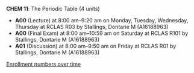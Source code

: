 **CHEM 11**: The Periodic Table (4 units)

- **A00** (Lecture) at 8:00 am–9:20 am on Monday, Tuesday, Wednesday, Thursday at RCLAS R03 by Stallings, Dontarie M (A16188963)
- **A00** (Final Exam) at 8:00 am–10:59 am on Saturday at RCLAS R101 by Stallings, Dontarie M (A16188963)
- **A01** (Discussion) at 8:00 am–9:50 am on Friday at RCLAS R01 by Stallings, Dontarie M (A16188963)

[Enrollment numbers over time](./CHEM11.tsv)
